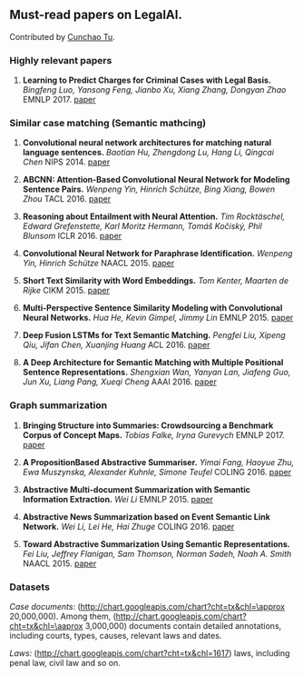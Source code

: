 ## Must-read papers on LegalAI.

Contributed by [Cunchao Tu](http://thunlp.org/~tcc/).

### Highly relevant papers

1. **Learning to Predict Charges for Criminal Cases with Legal Basis.**
*Bingfeng Luo, Yansong Feng, Jianbo Xu, Xiang Zhang, Dongyan Zhao* EMNLP 2017. [paper](https://arxiv.org/pdf/1707.09168.pdf)


### Similar case matching (Semantic mathcing)

1. **Convolutional neural network architectures for matching natural language sentences.**
*Baotian Hu, Zhengdong Lu, Hang Li, Qingcai Chen* NIPS 2014. [paper](http://papers.nips.cc/paper/5550-convolutional-neural-network-architectures-for-matching-natural-language-sentences.pdf)

1. **ABCNN: Attention-Based Convolutional Neural Network for Modeling Sentence Pairs.**
*Wenpeng Yin, Hinrich Schütze, Bing Xiang, Bowen Zhou* TACL 2016. [paper](http://papers.nips.cc/paper/5550-convolutional-neural-network-architectures-for-matching-natural-language-sentences.pdf)

1. **Reasoning about Entailment with Neural Attention.**
*Tim Rocktäschel, Edward Grefenstette, Karl Moritz Hermann, Tomáš Kočiský, Phil Blunsom* ICLR 2016. [paper](https://arxiv.org/pdf/1509.06664.pdf)

1. **Convolutional Neural Network for Paraphrase Identification.**
*Wenpeng Yin, Hinrich Schütze* NAACL 2015. [paper](https://aclanthology.info/pdf/N/N15/N15-1091.pdf)

1. **Short Text Similarity with Word Embeddings.**
*Tom Kenter, Maarten de Rijke* CIKM 2015. [paper](https://pdfs.semanticscholar.org/91a9/29b7e445629132605e73ad3610b258c44888.pdf)

1. **Multi-Perspective Sentence Similarity Modeling with Convolutional Neural Networks.**
*Hua He, Kevin Gimpel, Jimmy Lin* EMNLP 2015. [paper](https://pdfs.semanticscholar.org/0f69/24633c56832b91836b69aedfd024681e427c.pdf)

1. **Deep Fusion LSTMs for Text Semantic Matching.**
*Pengfei Liu, Xipeng Qiu, Jifan Chen, Xuanjing Huang* ACL 2016. [paper](https://pdfs.semanticscholar.org/adc1/84fcb04107f95e35ea1b07ef9aad749da8d7.pdf)

1. **A Deep Architecture for Semantic Matching with Multiple Positional Sentence Representations.**
*Shengxian Wan, Yanyan Lan, Jiafeng Guo, Jun Xu, Liang Pang, Xueqi Cheng* AAAI 2016. [paper](https://pdfs.semanticscholar.org/b44f/f5104557fc9b900d48f02605dd42d794927d.pdf)

### Graph summarization

1. **Bringing Structure into Summaries: Crowdsourcing a Benchmark Corpus of Concept Maps.**
*Tobias Falke, Iryna Gurevych* EMNLP 2017. [paper](http://aclweb.org/anthology//D/D17/D17-1322.pdf)

1. **A PropositionBased Abstractive Summariser.**
*Yimai Fang, Haoyue Zhu, Ewa Muszynska, Alexander Kuhnle, Simone Teufel* COLING 2016. [paper](https://pdfs.semanticscholar.org/4478/5557136ff2de081ec9008b66a787ddc8414a.pdf)

1. **Abstractive Multi-document Summarization with Semantic Information Extraction.**
*Wei Li* EMNLP 2015. [paper](http://ai2-s2-pdfs.s3.amazonaws.com/4f87/81df9fd1d7473a28b86885af30a1cad2a2d0.pdf)

1. **Abstractive News Summarization based on Event Semantic Link Network.**
*Wei Li, Lei He, Hai Zhuge* COLING 2016. [paper](https://pdfs.semanticscholar.org/b41e/774fc2a41982a94d41d4f6c1c75658c2cefa.pdf)

1. **Toward Abstractive Summarization Using Semantic Representations.**
*Fei Liu, Jeffrey Flanigan, Sam Thomson, Norman Sadeh, Noah A. Smith* NAACL 2015. [paper](http://www.aclweb.org/anthology/N15-1114)

### Datasets

*Case documents:* (http://chart.googleapis.com/chart?cht=tx&chl=\approx 20,000,000). Among them, (http://chart.googleapis.com/chart?cht=tx&chl=\aaprox 3,000,000) documents contain detailed annotations, including courts, types, causes, relevant laws and dates.

*Laws:* (http://chart.googleapis.com/chart?cht=tx&chl=1617) laws, including penal law, civil law and so on.
